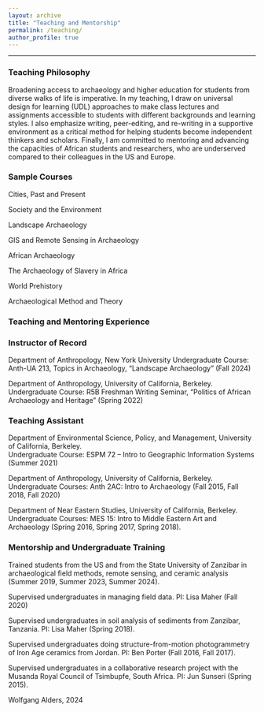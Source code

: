 ```yaml
---
layout: archive
title: "Teaching and Mentorship"
permalink: /teaching/
author_profile: true
---
```

---

### Teaching Philosophy
Broadening access to archaeology and higher education for students from diverse walks of life is imperative. In my teaching, I draw on universal design for learning (UDL) approaches to make class lectures and assignments accessible to students with different backgrounds and learning styles. I also emphasize writing, peer-editing, and re-writing in a supportive environment as a critical method for helping students become independent thinkers and scholars. Finally, I am committed to mentoring and advancing the capacities of African students and researchers, who are underserved compared to their colleagues in the US and Europe.

### Sample Courses
Cities, Past and Present

Society and the Environment

Landscape Archaeology

GIS and Remote Sensing in Archaeology

African Archaeology

The Archaeology of Slavery in Africa

World Prehistory

Archaeological Method and Theory


### Teaching and Mentoring Experience

### Instructor of Record
Department of Anthropology, New York University
Undergraduate Course: Anth-UA 213, Topics in Archaeology, “Landscape Archaeology” (Fall 2024)

Department of Anthropology, University of California, Berkeley.  
Undergraduate Course: R5B Freshman Writing Seminar, “Politics of African Archaeology and Heritage” (Spring 2022)

### Teaching Assistant
Department of Environmental Science, Policy, and Management, University of California, Berkeley.  
Undergraduate Course: 	ESPM 72 – Intro to Geographic Information Systems (Summer 2021) 

Department of Anthropology, University of California, Berkeley.  
Undergraduate Courses: Anth 2AC: Intro to Archaeology (Fall 2015, Fall 2018, Fall 2020) 

Department of Near Eastern Studies, University of California, Berkeley.  
Undergraduate Courses: MES 15: Intro to Middle Eastern Art and Archaeology (Spring 2016, Spring 2017, Spring 2018).

### Mentorship and Undergraduate Training
Trained students from the US and from the State University of Zanzibar in archaeological field methods, remote sensing, and ceramic analysis (Summer 2019, Summer 2023, Summer 2024).

Supervised undergraduates in managing field data. PI: Lisa Maher (Fall 2020)

Supervised undergraduates in soil analysis of sediments from Zanzibar, Tanzania. PI: Lisa Maher (Spring 2018).

Supervised undergraduates doing structure-from-motion photogrammetry of Iron Age ceramics from Jordan. PI: Ben Porter (Fall 2016, Fall 2017).

Supervised undergraduates in a collaborative research project with the Musanda Royal Council of Tsimbupfe, South Africa. PI: Jun Sunseri (Spring 2015).

Wolfgang Alders, 2024
